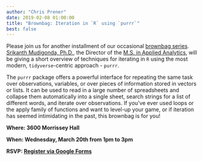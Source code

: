 ```yaml
---
author: "Chris Prener"
date: 2019-02-08 01:00:00
title: "Brownbag: Iteration in `R` using `purrr`"
best: false
---
```


Please join us for another installment of our occasional [brownbag series](/brownbags/). [Srikanth Mudigonda, Ph.D.](https://www.slu.edu/online/contact-us/faculty/srikanth-mudigonda.php), the Director of the [M.S. in Applied Analytics](https://www.slu.edu/programs/graduate/applied-analytics-ms.php), will be giving a short overview of techniques for iterating in `R` using the most modern, `tidyverse`-centric approach - `purrr`. 

The `purrr` package offers a powerful interface for repeating the same task over observations, variables, or over pieces of information stored in vectors or lists. It can be used to read in a large number of spreadsheets and collapse them automatically into a single sheet, search strings for a list of different words, and iterate over observations. If you've ever used loops or the apply family of functions and want to level-up your game, or if iteration has seemed intimidating in the past, this brownbag is for you!

**Where: 3600 Morrissey Hall**

**When: Wednesday, March 20th from 1pm to 3pm**

**RSVP: [Register via Google Forms](https://goo.gl/forms/NfD4bJXjpUxGRCjw1)**
